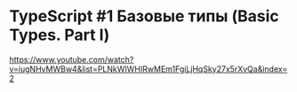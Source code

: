 <h1>TypeScript #1 Базовые типы (Basic Types. Part I)</h1>

https://www.youtube.com/watch?v=iugNHvMWBw4&list=PLNkWIWHIRwMEm1FgiLjHqSky27x5rXvQa&index=2
